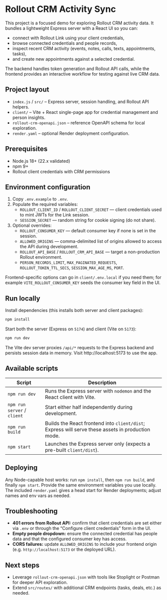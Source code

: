 # Rollout CRM Activity Sync

This project is a focused demo for exploring Rollout CRM activity data. It bundles a lightweight Express server with a React UI so you can:

- connect with Rollout Link using your client credentials,
- browse connected credentials and people records,
- inspect recent CRM activity (events, notes, calls, texts, appointments, tasks),
- and create new appointments against a selected credential.

The backend handles token generation and Rollout API calls, while the frontend provides an interactive workflow for testing against live CRM data.

## Project layout

- `index.js` / `src/` – Express server, session handling, and Rollout API helpers.
- `client/` – Vite + React single-page app for credential management and person insights.
- `rollout-crm-openapi.json` – reference OpenAPI schema for local exploration.
- `render.yaml` – optional Render deployment configuration.

## Prerequisites

- Node.js 18+ (22.x validated)
- npm 9+
- Rollout client credentials with CRM permissions

## Environment configuration

1. Copy `.env.example` to `.env`.
2. Populate the required variables:
   - `ROLLOUT_CLIENT_ID` / `ROLLOUT_CLIENT_SECRET` — client credentials used to mint JWTs for the Link session.
   - `SESSION_SECRET` — random string for cookie signing (do not share).
3. Optional overrides:
   - `ROLLOUT_CONSUMER_KEY` — default consumer key if none is set in the session.
   - `ALLOWED_ORIGINS` — comma-delimited list of origins allowed to access the API during development.
   - `ROLLOUT_API_BASE` / `ROLLOUT_CRM_API_BASE` — target a non-production Rollout environment.
   - `PERSON_RECORDS_LIMIT`, `MAX_PAGINATED_REQUESTS`, `ROLLOUT_TOKEN_TTL_SECS`, `SESSION_MAX_AGE_MS`, `PORT`.

Frontend-specific options can go in `client/.env.local` if you need them; for example `VITE_ROLLOUT_CONSUMER_KEY` seeds the consumer key field in the UI.

## Run locally

Install dependencies (this installs both server and client packages):

```bash
npm install
```

Start both the server (Express on `5174`) and client (Vite on `5173`):

```bash
npm run dev
```

The Vite dev server proxies `/api/*` requests to the Express backend and persists session data in memory. Visit http://localhost:5173 to use the app.

## Available scripts

| Script | Description |
| --- | --- |
| `npm run dev` | Runs the Express server with `nodemon` and the React client with Vite. |
| `npm run server` / `client` | Start either half independently during development. |
| `npm run build` | Builds the React frontend into `client/dist`; Express will serve these assets in production mode. |
| `npm start` | Launches the Express server only (expects a pre-built `client/dist`). |

## Deploying

Any Node-capable host works: run `npm install`, then `npm run build`, and finally `npm start`. Provide the same environment variables you use locally. The included `render.yaml` gives a head start for Render deployments; adjust names and env vars as needed.

## Troubleshooting

- **401 errors from Rollout API:** confirm that client credentials are set either via `.env` or through the “Configure client credentials” form in the UI.
- **Empty people dropdown:** ensure the connected credential has people data and that the configured consumer key has access.
- **CORS failures:** update `ALLOWED_ORIGINS` to include your frontend origin (e.g. `http://localhost:5173` or the deployed URL).

## Next steps

- Leverage `rollout-crm-openapi.json` with tools like Stoplight or Postman for deeper API exploration.
- Extend `src/routes/` with additional CRM endpoints (tasks, deals, etc.) as needed.
